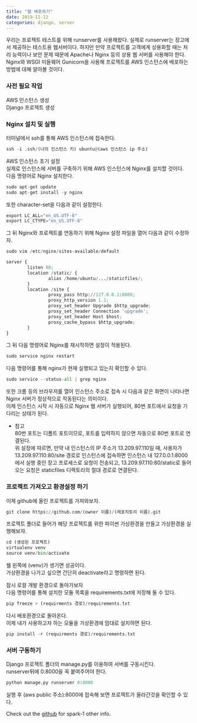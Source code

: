 ```yaml
---
title: "웹 배포하기"
date: 2019-11-12
categories: django, server
---
```


우리는 프로젝트 테스트를 위해 runserver를 사용해왔다. 실제로 runserver는 장고에서 제공하는 테스트용 웹서버이다. 하지만 만약 프로젝트를 고객에게 상용화할 때는 처리 능력이나 보안 문제 때문에 Apache나 Nginx 등의 상용 웹 서버를 사용해야 한다. Nginx와 WSGI 미들웨어 Gunicorn을 사용해 프로젝트를 AWS 인스턴스에 배포하는 방법에 대해 알아볼 것이다.


### 사전 필요 작업
AWS 인스턴스 생성 <br/>
Django 프로젝트 생성 <br/>


### Nginx 설치 및 실행
터미널에서 ssh를 통해 AWS 인스턴스에 접속한다. <br/>
```python
ssh -i .ssh/(나의 인스턴스 키) ubuntu@(aws 인스턴스 ip 주소)
```

AWS 인스턴스 초기 설정 <br/>
실제로 인스턴스에 서버를 구축하기 위해 AWS 인스턴스에 Nginx를 설치할 것이다. <br/>
다음 명령어로 Nginx 설치한다. <br/>
```python
sudo apt-get update
sudo apt-get install -y nginx
```
또한 character-set을 다음과 같이 설정한다. <br/>
```python
export LC_ALL="en_US.UTF-8"
export LC_CTYPE="en_US.UTF-8"
```
그 뒤 Nginx와 프로젝트를 연동하기 위해 Nginx 설정 파일을 열어 다음과 같이 수정하자. <br/>
```python
sudo vim /etc/nginx/sites-available/default
```
```python
server { 
        listen 80; 
        location /static/ { 
                alias /home/ubuntu/.../staticfiles/; 
        } 
        location /site { 
                proxy_pass http://127.0.0.1:8000; 
                proxy_http_version 1.1; 
                proxy_set_header Upgrade $http_upgrade;
                proxy_set_header Connection 'upgrade';
                proxy_set_header Host $host;
                proxy_cache_bypass $http_upgrade; 
        } 
}
```
그 뒤 다음 명령어로 Nginx를 재시작하면 설정이 적용된다.
```python
sudo service nginx restart
```
다음 명령어를 통해 nginx가 현재 실행되고 있는지 확인할 수 있다.
```python
sudo service --status-all | grep nginx
```
또한 크롬 등의 브라우저를 열어 인스턴스 주소로 접속 시 다음과 같은 화면이 나타나면 Nginx 서버가 정상적으로 작동된다는 의미이다. <br/>
이제 인스턴스 시작 시 자동으로 Nginx 웹 서버가 실행되어, 80번 포트에서 요청을 기다리는 상태가 된다. <br/>

* 참고 <br/>
80번 포트는 디폴트 포트이므로, 포트를 입력하지 않으면 자동으로 80번 포트로 연결된다. <br/>
위 설정에 따르면, 만약 내 인스턴스의 IP 주소가 13.209.97.110일 때, 사용자가 13.209.97.110:80/site 경로로 인스턴스에 접속하면 인스턴스 내 127.0.0.1:8000에서 실행 중인 장고 프로세스로 요청이 전송되고, 13.209.97.110:80/static로 들어오는 요청은 staticfiles 디렉토리의 절대 경로로 연결된다. 


### 프로젝트 가져오고 환경설정 하기
이제 github에 올린 프로젝트를 가져와보자.
```python
git clone https://github.com/(owner 이름)/(레포지토리 이름).git
```
프로젝트 폴더로 들어가 해당 프로젝트를 위한 파이썬 가상환경을 만들고 가상환경을 실행해보자.
```python
cd (생성된 프로젝트)
virtualenv venv
source venv/bin/activate
```
쉘 왼쪽에 (venv)가 생기면 성공이다. <br/>
가상환경을 나가고 싶으면 간단히 deactivate라고 명령하면 된다. <br/>

잠시 로컬 개발 환경으로 돌아가보자 <br/>
다음 명령어를 통해 설치한 모듈 목록을 requirements.txt에 저장해 둘 수 있다.
```python
pip freeze > (requirments 경로)/requirements.txt
```
다시 배포환경으로 돌아온다. <br/>
이제 내가 사용하고자 하는 모듈을 가상환경에 맘대로 설치하면 된다. <br/>
```python
pip install -r (requirments 경로)/requirements.txt
```


### 서버 구동하기

Django 프로젝트 폴더의 manage.py를 이용하여 서버를 구동시킨다. <br/>
runserver뒤에 0:8000을 꼭 붙여주어야 한다.
```python
python manage.py runserver 0:8000
```

실행 후 (aws public 주소):8000에 접속해 보면 프로젝트가 올라간것을 확인할 수 있다.


Check out the [github] for spark-1 other info. 

[github]:   https://github.com/spark-1
